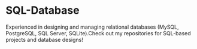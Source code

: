 # SQL-Database
Experienced in designing and managing relational databases (MySQL, PostgreSQL, SQL Server, SQLite).Check out my repositories for SQL-based projects and database designs!
